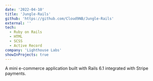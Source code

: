 ```yaml
---
date: '2022-04-10'
title: 'Jungle-Rails'
github: 'https://github.com/Cloud9NB/Jungle-Rails'
external: ''
tech:
  - Ruby on Rails
  - HTML
  - SCSS
  - Active Record
company: 'Lighthouse Labs'
showInProjects: true
---
```


A mini e-commerce application built with Rails 6.1 integrated with Stripe payments.
